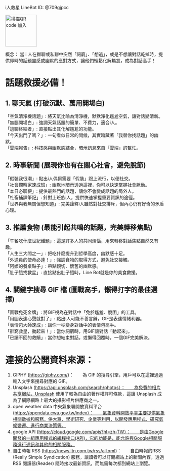 i人救星
LineBot ID: @709gjpcc 



<img src="https://github.com/user-attachments/assets/ac7ce86b-b69b-4b00-932d-0eaffb13e9ee" alt="掃描QR code 加入" style="width: 100px; height: auto;">

概念： 當 i 人在群聊或私聊中突然「詞窮」、「想逃」，或是不想讓對話乾掉時，提供即時的話題靈感或幽默的應對方式，讓他們輕鬆化解尷尬，成為對話高手！
# 話題救援必備！
## 1. 聊天氣 (打破沉默、萬用開場白)
「空氣清淨機話題」: 將天氣比喻為清淨機，默默淨化尷尬空氣，讓對話變清新。  
「無腦開場白」: 強調天氣話題的簡單、不費力，適合i人。  
「尬聊終結者」: 直接點出其化解尷尬的功能。  
「今天出門了嗎？」: 一句看似日常的問候，其實暗藏著「我替你找話題」的幽默。  
「雲端報告」: 科技感與幽默感結合，暗示訊息來自「雲端」的幫忙。  
## 2. 時事新聞 (展現你也有在關心社會，避免脫節)
「假裝我很潮」: 點出i人偶爾需要「假裝」跟上流行，以便社交。  
「社會觀察家速成班」: 幽默地暗示透過這裡，你可以快速掌握社會脈動。  
「本日必聊梗」: 提供最熱門的話題，讓你不會變成話題的局外人。  
「社畜補課筆記」: 針對上班族i人，提供快速掌握重要資訊的途徑。  
「世界與我無關但想知道」: 完美詮釋i人雖然對社交排斥，但內心仍有好奇的矛盾心理。  
## 3. 推薦食物 (最能引起共鳴的話題，完美轉移焦點)
「午餐吃什麼世紀難題」: 這是許多人的共同煩惱，用來轉移對話焦點自然又有趣。  
「人生三大問之一」: 把吃什麼提升到哲學高度，幽默感十足。  
「外送員的使命必達！」: 強調食物的取得方式，避免社交接觸。  
「阿嬤的餐桌點子」: 帶點親切、懷舊的幽默感。  
「肚子餓找救星」: 直接點出肚子餓時，Line Bot就是你的美食救援。  
## 4. 關鍵字搜尋 GIF 檔 (圖戰高手，懶得打字的最佳選擇)
「圖戰免死金牌」: 將GIF視為在對話中「免於尷尬、脫困」的工具。  
「用圖表達心聲就對了」: 點出i人可能不善言辭，GIF是表達情緒利器。  
「表情包大師速成」: 讓你一秒變身對話中的表情包高手。  
「辭窮救星，動起來！」: 當你詞窮時，用GIF讓對話「動起來」。  
「已讀不回的救贖」: 當你想結束對話，或懶得回覆時，一個GIF完美解決。  

# 連接的公開資料來源：
1. GIPHY (https://giphy.com/)：　　為 GIF 的搜尋引擎，用戶可以在這裡通過輸入文字來搜尋對應的 GIF。
2. Unsplash (https://api.unsplash.com/search/photos）：　　為免費的相片共享網站，Unsplash 使用了較為自由的著作權許可條款，這讓 Unsplash 成為了網際網路上最大的攝影相片供應商之一。
3. open weather data 中央氣象署開放資料平台 (https://opendata.cwa.gov.tw/index）：　　氣象資料開放平臺主要提供氣象相關數據和服務，供大眾、學術研究、企業等利用，以開發應用程式、研究氣候變遷、進行商業決策等。
4. google API (https://cloud.google.com/apis?hl=zh-TW）：　　是由Google開發的一組應用程式的編程接口(API)，它的功能是，能允許與Google相關服務進行通訊和其他的相關服務。
5. 自由時報 RSS (https://news.ltn.com.tw/rss/all.xml)：　　自由時報的RSS (Really Simple Syndication) 服務，讓讀者可以訂閱網站上的新聞內容，透過RSS 閱讀器(Reader) 隨時接收最新資訊，而無需每次都到網站上瀏覽。 
